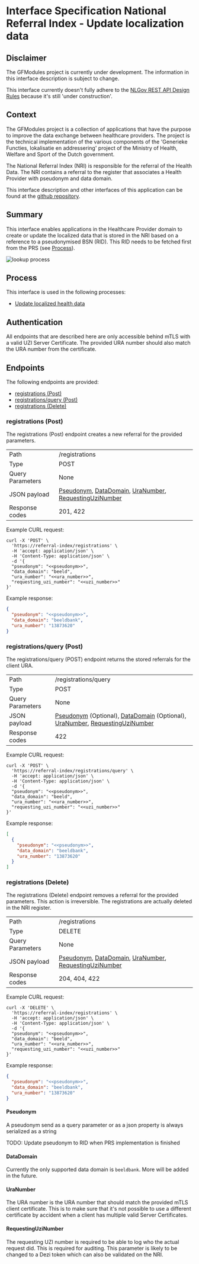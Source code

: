 # Interface Specification National Referral Index - Update localization data

## Disclaimer

The GFModules project is currently under development. The information in this interface description is
subject to change.

This interface currently doesn't fully adhere to the
[NLGov REST API Design Rules](https://gitdocumentatie.logius.nl/publicatie/api/adr/) because it's still 'under
construction'.

## Context

The GFModules project is a collection of applications that have the purpose to improve the
data exchange between healthcare providers. The project is the technical implementation of
the various components of the 'Generieke Functies, lokalisatie en addressering' project of the
Ministry of Health, Welfare and Sport of the Dutch government.

The National Referral Index (NRI) is responsible for the referral of the Health Data. The NRI contains a referral
to the register that associates a Health Provider with pseudonym and data domain.

This interface description and other interfaces of this application can be found at the [github repository](https://github.com/minvws/gfmodules-national-referral-index/tree/feat/interface-description/docs/interface-definitions).

<div style="page-break-after: always;"></div>

## Summary

This interface enables applications in the Healthcare Provider domain to create or update the localized data that is
stored in the NRI based on a reference to a pseudonymised BSN (RID). This RID needs to be fetched first from the PRS
(see [Process](#process)).

![lookup process](../images/structurizr-UpdateLocalizationDataInterface.svg)

<div style="page-break-after: always;"></div>

## Process

This interface is used in the following processes:

- [Update localized health data](https://github.com/minvws/gfmodules-coordination/blob/main/docs/processes/update_localization_data.md)

## Authentication

All endpoints that are described here are only accessible behind mTLS with a valid UZI Server Certificate. The provided
URA number should also match the URA number from the certificate.

## Endpoints

The following endpoints are provided:

- [registrations (Post)](#registrations-post)
- [registrations/query (Post)](#registrations-query-post) <!-- markdownlint-disable-line MD051 -->
- [registrations (Delete)](#registrations-delete)

<div style="page-break-after: always;"></div>

### registrations (Post)

The registrations (Post) endpoint creates a new referral for the provided parameters.

<!-- markdownlint-disable MD013 -->
|  |  |
|---|---|
| Path | /registrations |
| Type | POST |
| Query Parameters | None |
| JSON payload | [Pseudonym](#pseudonym), [DataDomain](#datadomain), [UraNumber](#uranumber), [RequestingUziNumber](#requestinguzinumber) |
| Response codes | 201, 422 |
<!-- markdownlint-enable MD013 -->

Example CURL request:

```curl
curl -X 'POST' \
  'https://referral-index/registrations' \
  -H 'accept: application/json' \
  -H 'Content-Type: application/json' \
  -d '{
  "pseudonym": "<<pseudonym>>",
  "data_domain": "beeld",
  "ura_number": "<<ura_number>>",
  "requesting_uzi_number": "<<uzi_number>>"
}'
```

Example response:

```json
{
  "pseudonym": "<<pseudonym>>",
  "data_domain": "beeldbank",
  "ura_number": "13873620"
}
```

### registrations/query (Post)

The registrations/query (POST) endpoint returns the stored referrals for the client URA.

<!-- markdownlint-disable MD013 -->
|  |  |
|---|---|
| Path | /registrations/query |
| Type | POST |
| Query Parameters | None |
| JSON payload | [Pseudonym](#pseudonym) (Optional), [DataDomain](#datadomain) (Optional), [UraNumber](#uranumber), [RequestingUziNumber](#requestinguzinumber) |
| Response codes | 422 |
<!-- markdownlint-enable MD013 -->

Example CURL request:

```curl
curl -X 'POST' \
  'https://referral-index/registrations/query' \
  -H 'accept: application/json' \
  -H 'Content-Type: application/json' \
  -d '{
  "pseudonym": "<<pseudonym>>",
  "data_domain": "beeld",
  "ura_number": "<<ura_number>>",
  "requesting_uzi_number": "<<uzi_number>>"
}'
```

Example response:

```json
[
  {
    "pseudonym": "<<pseudonym>>",
    "data_domain": "beeldbank",
    "ura_number": "13873620"
  }
]
```

### registrations (Delete)

The registrations (Delete) endpoint removes a referral for the provided parameters. This action is irreversible.
The registrations are actually deleted in the NRI register.

<!-- markdownlint-disable MD013 -->
|  |  |
|---|---|
| Path | /registrations |
| Type | DELETE |
| Query Parameters | None |
| JSON payload | [Pseudonym](#pseudonym), [DataDomain](#datadomain), [UraNumber](#uranumber), [RequestingUziNumber](#requestinguzinumber) |
| Response codes | 204, 404, 422 |
<!-- markdownlint-enable MD013 -->

Example CURL request:

```curl
curl -X 'DELETE' \
  'https://referral-index/registrations' \
  -H 'accept: application/json' \
  -H 'Content-Type: application/json' \
  -d '{
  "pseudonym": "<<pseudonym>>",
  "data_domain": "beeld",
  "ura_number": "<<ura_number>>",
  "requesting_uzi_number": "<<uzi_number>>"
}'
```

Example response:

```json
{
  "pseudonym": "<<pseudonym>>",
  "data_domain": "beeldbank",
  "ura_number": "13873620"
}
```

#### Pseudonym

A pseudonym send as a query parameter or as a json property is always serialized as a string

TODO: Update pseudonym to RID when PRS implementation is finished

#### DataDomain

Currently the only supported data domain is `beeldbank`. More will be added in the future.

#### UraNumber

The URA number is the URA number that should match the provided mTLS client certificate. This is to make sure
that it's not possible to use a different certificate by accident when a client has multiple valid Server Certificates.

#### RequestingUziNumber

The requesting UZI number is required to be able to log who the actual request did. This is required for auditing.
This parameter is likely to be changed to a Dezi token which can also be validated on the NRI.

